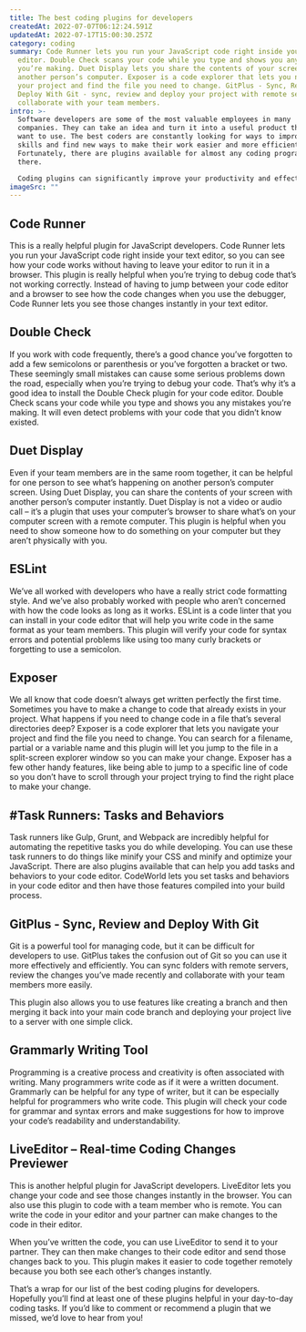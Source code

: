 ```yaml
---
title: The best coding plugins for developers
createdAt: 2022-07-07T06:12:24.591Z
updatedAt: 2022-07-17T15:00:30.257Z
category: coding
summary: Code Runner lets you run your JavaScript code right inside your text
  editor. Double Check scans your code while you type and shows you any mistakes
  you’re making. Duet Display lets you share the contents of your screen with
  another person’s computer. Exposer is a code explorer that lets you navigate
  your project and find the file you need to change. GitPlus - Sync, Review and
  Deploy With Git - sync, review and deploy your project with remote servers and
  collaborate with your team members.
intro: >-
  Software developers are some of the most valuable employees in many
  companies. They can take an idea and turn it into a useful product that people
  want to use. The best coders are constantly looking for ways to improve their
  skills and find new ways to make their work easier and more efficient.
  Fortunately, there are plugins available for almost any coding program out
  there. 

  Coding plugins can significantly improve your productivity and effectiveness as a programmer by making your workflow faster and more efficient. These plugins cover everything from debugging to searching for code snippets you may have forgotten about but will be grateful to have again should you need them again someday. Here’s a list of the best coding plugins for developers that can help make your job easier, simpler and more productive:
imageSrc: ""
---
```


## Code Runner

This is a really helpful plugin for JavaScript developers. Code Runner lets you run your JavaScript code right inside your text editor, so you can see how your code works without having to leave your editor to run it in a browser.
This plugin is really helpful when you’re trying to debug code that’s not working correctly. Instead of having to jump between your code editor and a browser to see how the code changes when you use the debugger, Code Runner lets you see those changes instantly in your text editor.

## Double Check

If you work with code frequently, there’s a good chance you’ve forgotten to add a few semicolons or parenthesis or you’ve forgotten a bracket or two. These seemingly small mistakes can cause some serious problems down the road, especially when you’re trying to debug your code.
That’s why it’s a good idea to install the Double Check plugin for your code editor. Double Check scans your code while you type and shows you any mistakes you’re making. It will even detect problems with your code that you didn’t know existed.

## Duet Display

Even if your team members are in the same room together, it can be helpful for one person to see what’s happening on another person’s computer screen. Using Duet Display, you can share the contents of your screen with another person’s computer instantly.
Duet Display is not a video or audio call – it’s a plugin that uses your computer’s browser to share what’s on your computer screen with a remote computer. This plugin is helpful when you need to show someone how to do something on your computer but they aren’t physically with you.

## ESLint

We’ve all worked with developers who have a really strict code formatting style. And we’ve also probably worked with people who aren’t concerned with how the code looks as long as it works.
ESLint is a code linter that you can install in your code editor that will help you write code in the same format as your team members. This plugin will verify your code for syntax errors and potential problems like using too many curly brackets or forgetting to use a semicolon.

## Exposer

We all know that code doesn’t always get written perfectly the first time. Sometimes you have to make a change to code that already exists in your project. What happens if you need to change code in a file that’s several directories deep?
Exposer is a code explorer that lets you navigate your project and find the file you need to change. You can search for a filename, partial or a variable name and this plugin will let you jump to the file in a split-screen explorer window so you can make your change.
Exposer has a few other handy features, like being able to jump to a specific line of code so you don’t have to scroll through your project trying to find the right place to make your change.

## #Task Runners: Tasks and Behaviors

Task runners like Gulp, Grunt, and Webpack are incredibly helpful for automating the repetitive tasks you do while developing. You can use these task runners to do things like minify your CSS and minify and optimize your JavaScript.
There are also plugins available that can help you add tasks and behaviors to your code editor. CodeWorld lets you set tasks and behaviors in your code editor and then have those features compiled into your build process.

## GitPlus - Sync, Review and Deploy With Git

Git is a powerful tool for managing code, but it can be difficult for developers to use.
GitPlus takes the confusion out of Git so you can use it more effectively and efficiently. You can sync folders with remote servers, review the changes you’ve made recently and collaborate with your team members more easily.

This plugin also allows you to use features like creating a branch and then merging it back into your main code branch and deploying your project live to a server with one simple click.

## Grammarly Writing Tool

Programming is a creative process and creativity is often associated with writing. Many programmers write code as if it were a written document.
Grammarly can be helpful for any type of writer, but it can be especially helpful for programmers who write code. This plugin will check your code for grammar and syntax errors and make suggestions for how to improve your code’s readability and understandability.

## LiveEditor – Real-time Coding Changes Previewer

This is another helpful plugin for JavaScript developers. LiveEditor lets you change your code and see those changes instantly in the browser.
You can also use this plugin to code with a team member who is remote. You can write the code in your editor and your partner can make changes to the code in their editor.

When you’ve written the code, you can use LiveEditor to send it to your partner. They can then make changes to their code editor and send those changes back to you. This plugin makes it easier to code together remotely because you both see each other’s changes instantly.

That’s a wrap for our list of the best coding plugins for developers. Hopefully you’ll find at least one of these plugins helpful in your day-to-day coding tasks. If you’d like to comment or recommend a plugin that we missed, we’d love to hear from you!
